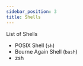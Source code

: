 ```yaml
---
sidebar_position: 3
title: Shells
---
```


List of Shells

- POSIX Shell (`sh`)
- Bourne Again Shell (`bash`)
- zsh